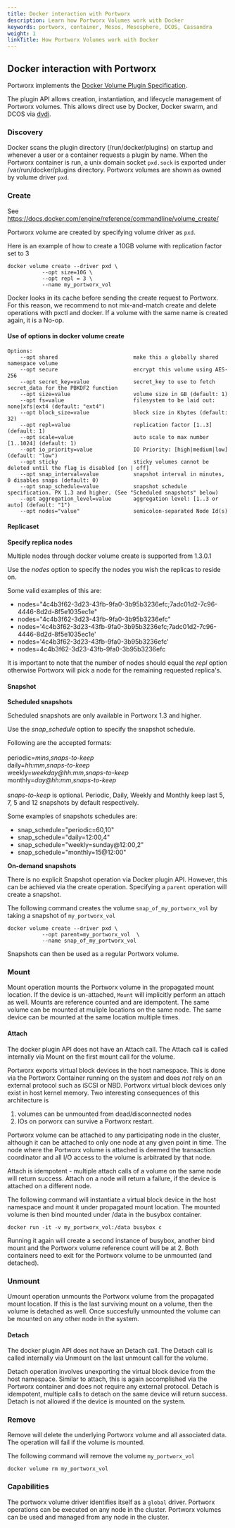 ```yaml
---
title: Docker interaction with Portworx
description: Learn how Portworx Volumes work with Docker
keywords: portworx, container, Mesos, Mesosphere, DCOS, Cassandra
weight: 1
linkTitle: How Portworx Volumes work with Docker
---
```


## Docker interaction with Portworx

Portworx implements the [Docker Volume Plugin Specification](https://docs.docker.com/engine/extend/plugins_volume/).

The plugin API allows creation, instantiation, and lifecycle management of Portworx volumes. This allows direct use by Docker, Docker swarm, and DCOS via [dvdi](https://mesosphere.github.io/marathon/docs/external-volumes.html).

###  Discovery

Docker scans the plugin directory (/run/docker/plugins) on startup and whenever a user or a container requests a plugin by name.
When the Portworx container is run, a unix domain socket `pxd.sock` is exported under /var/run/docker/plugins directory.  Portworx volumes are shown as owned by volume driver `pxd`.

### Create

See https://docs.docker.com/engine/reference/commandline/volume_create/

Portworx volume are created by specifying volume driver as `pxd`.

Here is an example of how to create a 10GB volume with replication factor set to 3

```text
docker volume create --driver pxd \
           --opt size=10G \
           --opt repl = 3 \
           --name my_portworx_vol

```

Docker looks in its cache before sending the create request to Portworx.  For this reason, we recommend to not mix-and-match create and delete operations with pxctl and docker.  If a volume with the same name is created again, it is a No-op.

#### Use of options in docker volume create

```text
Options:
    --opt shared                        make this a globally shared namespace volume
    --opt secure                        encrypt this volume using AES-256
    --opt secret_key=value              secret_key to use to fetch secret_data for the PBKDF2 function
    --opt size=value                    volume size in GB (default: 1)
    --opt fs=value                      filesystem to be laid out: none|xfs|ext4 (default: "ext4")
    --opt block_size=value              block size in Kbytes (default: 32)
    --opt repl=value                    replication factor [1..3] (default: 1)
    --opt scale=value                   auto scale to max number [1..1024] (default: 1)
    --opt io_priority=value             IO Priority: [high|medium|low] (default: "low")
    --opt sticky                        sticky volumes cannot be deleted until the flag is disabled [on | off]
    --opt snap_interval=value           snapshot interval in minutes, 0 disables snaps (default: 0)
    --opt snap_schedule=value           snapshot schedule specification. PX 1.3 and higher. (See "Scheduled snapshots" below)
    --opt aggregation_level=value       aggregation level: [1..3 or auto] (default: "1")
    --opt nodes="value"                 semicolon-separated Node Id(s)

```

#### Replicaset

**Specify replica nodes**

Multiple nodes through docker volume create is supported from 1.3.0.1

Use the _nodes_ option to specify the nodes you wish the replicas to reside on.

Some valid examples of this are:

* nodes="4c4b3f62-3d23-43fb-9fa0-3b95b3236efc;7adc01d2-7c96-4446-8d2d-8f5e1035ec1e"
* nodes="4c4b3f62-3d23-43fb-9fa0-3b95b3236efc"
* nodes='4c4b3f62-3d23-43fb-9fa0-3b95b3236efc;7adc01d2-7c96-4446-8d2d-8f5e1035ec1e'
* nodes='4c4b3f62-3d23-43fb-9fa0-3b95b3236efc'
* nodes=4c4b3f62-3d23-43fb-9fa0-3b95b3236efc

It is important to note that the number of nodes should equal the _repl_ option otherwise Portworx will pick a node for the remaining requested replica's.

#### Snapshot

**Scheduled snapshots**

Scheduled snapshots are only available in Portworx 1.3 and higher.

Use the _snap_schedule_ option to specify the snapshot schedule.

Following are the accepted formats:<br><br>periodic=_mins_,_snaps-to-keep_ <br>daily=_hh:mm_,_snaps-to-keep_ <br>weekly=_weekday@hh:mm_,_snaps-to-keep_  <br>monthly=_day@hh:mm_,_snaps-to-keep_<br><br> _snaps-to-keep_ is optional. Periodic, Daily, Weekly and Monthly keep last 5, 7, 5 and 12 snapshots by default respectively.

Some examples of snapshots schedules are:

* snap_schedule="periodic=60,10"
* snap_schedule="daily=12:00,4"
* snap_schedule="weekly=sunday@12:00,2"
* snap_schedule="monthly=15@12:00"


**On-demand snapshots**

There is no explicit Snapshot operation via Docker plugin API. However, this can be achieved via the create operation. Specifying a `parent` operation will create a snapshot.

The following command creates the volume `snap_of_my_portworx_vol` by taking a snapshot of `my_portworx_vol`

```text
docker volume create --driver pxd \
           --opt parent=my_portworx_vol  \
           --name snap_of_my_portworx_vol
```

Snapshots can then be used as a regular Portworx volume.

### Mount

Mount operation mounts the Portworx volume in the propagated mount location. If the device is un-attached, `Mount` will implicitly perform an attach as well. Mounts are reference counted and are idempotent. The same volume can be mounted at muliple locations on the same node. The same device can be mounted at the same location multiple times.

#### Attach

The docker plugin API does not have an Attach call. The Attach call is called internally via Mount on the first mount call for the volume.

Portworx exports virtual block devices in the host namespace. This is done via the Portworx Container running on the system and does *not* rely on an external protocol such as iSCSI or NBD. Portworx virtual block devices only exist in host kernel memory. Two interesting consequences of this architecture is
1) volumes can be unmounted from dead/disconnected nodes
2) IOs on porworx can survive a Portworx restart.

Portworx volume can be attached to any participating node in the cluster, although it can be attached to only one node at any given point in time. The node where the Portworx volume is attached is deemed the transaction coordinator and all I/O access to the volume is arbitrated by that node.

Attach is idempotent - multiple attach calls of a volume on the same node will return success. Attach on a node will return a failure, if the device is attached on a different node.

The following command will instantiate a virtual block device in the host namespace and mount it under propagated mount location. The mounted volume  is then bind mounted under /data in the busybox container.

```text
docker run -it -v my_portworx_vol:/data busybox c
```

Running it again will create a second instance of busybox, another bind mount and the Portworx volume reference count will be at 2. Both containers need to exit for the Portworx volume to be unmounted (and detached).

### Unmount

Umount operation unmounts the Portworx volume from the propagated mount location. If this is the last surviving mount on a volume, then the volume is detached as well. Once succesfully unmounted the volume can be mounted on any other node in the system.

#### Detach

The docker plugin API does not have an Detach call. The Detach call is called internally via Unmount on the last unmount call for the volume.

Detach operation involves unexporting the virtual block device from the host namespace. Similar to attach, this is again accomplished via the Portworx container and does not require any external protocol. Detach is idempotent, multiple calls to detach on the same device will return success.  Detach is not allowed if the device is mounted on the system.


### Remove

Remove will delete the underlying Portworx volume and all associated data. The operation will fail if the volume is mounted.

The following command will remove the volume `my_portworx_vol`

```text
docker volume rm my_portworx_vol
```

### Capabilities
The portworx volume driver identifies itself as a `global` driver.  Portworx operations can be executed on any node in the cluster. Portworx volumes can be used and managed from any node in the cluster.
